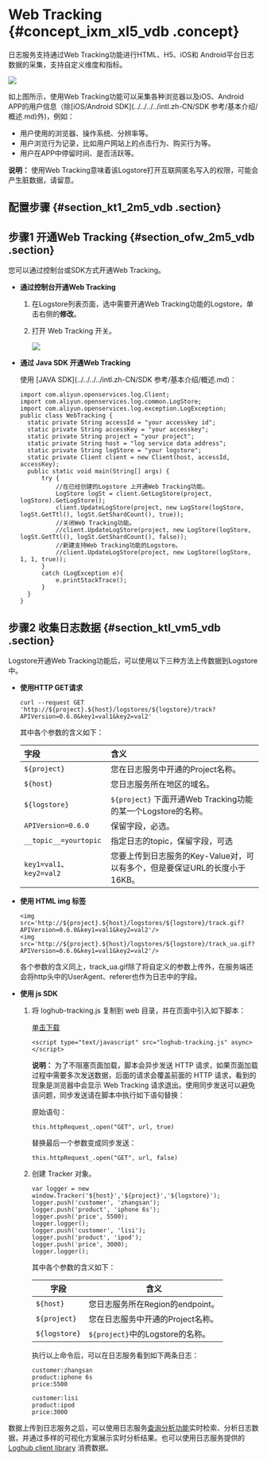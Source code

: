 # Web Tracking {#concept_ixm_xl5_vdb .concept}

日志服务支持通过Web Tracking功能进行HTML、H5、iOS和 Android平台日志数据的采集，支持自定义维度和指标。

![](http://static-aliyun-doc.oss-cn-hangzhou.aliyuncs.com/assets/img/13028/2604_zh-CN.png)

如上图所示，使用Web Tracking功能可以采集各种浏览器以及iOS、Android APP的用户信息（除[iOS/Android SDK](../../../../intl.zh-CN/SDK 参考/基本介绍/概述.md)外\)，例如：

-   用户使用的浏览器、操作系统、分辨率等。
-   用户浏览行为记录，比如用户网站上的点击行为、购买行为等。
-   用户在APP中停留时间、是否活跃等。

**说明：** 使用Web Tracking意味着该Logstore打开互联网匿名写入的权限，可能会产生脏数据，请留意。

## 配置步骤 {#section_kt1_2m5_vdb .section}

## 步骤1 开通Web Tracking {#section_ofw_2m5_vdb .section}

您可以通过控制台或SDK方式开通Web Tracking。

-   **通过控制台开通Web Tracking**
    1.  在Logstore列表页面，选中需要开通Web Tracking功能的Logstore，单击右侧的**修改**。
    2.  打开 Web Tracking 开关。

        ![](http://static-aliyun-doc.oss-cn-hangzhou.aliyuncs.com/assets/img/13028/2605_zh-CN.png)

-   **通过 Java SDK 开通Web Tracking**

    使用 [JAVA SDK](../../../../intl.zh-CN/SDK 参考/基本介绍/概述.md)：

    ```
    import com.aliyun.openservices.log.Client;
    import com.aliyun.openservices.log.common.LogStore;
    import com.aliyun.openservices.log.exception.LogException;
    public class WebTracking {
      static private String accessId = "your accesskey id";
      static private String accessKey = "your accesskey";
      static private String project = "your project";
      static private String host = "log service data address";
      static private String logStore = "your logstore";
      static private Client client = new Client(host, accessId, accessKey);
      public static void main(String[] args) {
          try {
              //在已经创建的Logstore 上开通Web Tracking功能。
              LogStore logSt = client.GetLogStore(project, logStore).GetLogStore();
              client.UpdateLogStore(project, new LogStore(logStore, logSt.GetTtl(), logSt.GetShardCount(), true));
              //关闭Web Tracking功能。
              //client.UpdateLogStore(project, new LogStore(logStore, logSt.GetTtl(), logSt.GetShardCount(), false));
              //新建支持Web Tracking功能的Logstore。
              //client.UpdateLogStore(project, new LogStore(logStore, 1, 1, true));
          }
          catch (LogException e){
              e.printStackTrace();
          }
      }
    }
    ```


## 步骤2 收集日志数据 {#section_ktl_vm5_vdb .section}

Logstore开通Web Tracking功能后，可以使用以下三种方法上传数据到Logstore中。

-   **使用HTTP GET请求**

    ```
    curl --request GET 'http://${project}.${host}/logstores/${logstore}/track?APIVersion=0.6.0&key1=val1&key2=val2'
    ```

    其中各个参数的含义如下：

    |字段|含义|
    |:-|:-|
    |`${project}`|您在日志服务中开通的Project名称。|
    |`${host}`|您日志服务所在地区的域名。|
    |`${logstore}`|`${project}` 下面开通Web Tracking功能的某一个Logstore的名称。|
    |`APIVersion=0.6.0`|保留字段，必选。|
    |`__topic__=yourtopic`|指定日志的topic，保留字段，可选|
    |`key1=val1`、`key2=val2`|您要上传到日志服务的Key-Value对，可以有多个，但是要保证URL的长度小于16KB。|

-   **使用 HTML img 标签**

    ```
    <img src='http://${project}.${host}/logstores/${logstore}/track.gif?APIVersion=0.6.0&key1=val1&key2=val2'/>
    <img src='http://${project}.${host}/logstores/${logstore}/track_ua.gif?APIVersion=0.6.0&key1=val1&key2=val2'/>
    ```

    各个参数的含义同上，track\_ua.gif除了将自定义的参数上传外，在服务端还会将http头中的UserAgent、referer也作为日志中的字段。

-   **使用 js SDK**
    1.  将 loghub-tracking.js 复制到 web 目录，并在页面中引入如下脚本：

        [单击下载](http://docs-aliyun.cn-hangzhou.oss.aliyun-inc.com/assets/attach/31752/cn_zh/1462870126706/loghub-tracking.js?spm=5176.doc31752.2.3.SOoim2&file=loghub-tracking.js)

        ```
        <script type="text/javascript" src="loghub-tracking.js" async></script>
        ```

        **说明：** 为了不阻塞页面加载，脚本会异步发送 HTTP 请求，如果页面加载过程中需要多次发送数据，后面的请求会覆盖前面的 HTTP 请求，看到的现象是浏览器中会显示 Web Tracking 请求退出。使用同步发送可以避免该问题，同步发送请在脚本中执行如下语句替换：

        原始语句：

        ```
        this.httpRequest_.open("GET", url, true)
        ```

        替换最后一个参数变成同步发送：

        ```
        this.httpRequest_.open("GET", url, false)
        ```

    2.  创建 Tracker 对象。

        ```
        var logger = new window.Tracker('${host}','${project}','${logstore}');
        logger.push('customer', 'zhangsan');
        logger.push('product', 'iphone 6s');
        logger.push('price', 5500);
        logger.logger();
        logger.push('customer', 'lisi');
        logger.push('product', 'ipod');
        logger.push('price', 3000);
        logger.logger();
        ```

        其中各个参数的含义如下：

        |字段|含义|
        |--|--|
        |`${host}`|您日志服务所在Region的endpoint。|
        |`${project}`|您在日志服务中开通的Project名称。|
        |`${logstore}`|`${project}`中的Logstore的名称。|

        执行以上命令后，可以在日志服务看到如下两条日志：

        ```
        customer:zhangsan
        product:iphone 6s
        price:5500
        ```

        ```
        customer:lisi
        product:ipod
        price:3000
        ```


数据上传到日志服务之后，可以使用日志服务[查询分析功能](intl.zh-CN/用户指南/索引与查询/简介.md)实时检索、分析日志数据，并通过多样的可视化方案展示实时分析结果。也可以使用日志服务提供的 [Loghub client library](intl.zh-CN/用户指南/实时订阅与消费/消费组消费.md) 消费数据。

